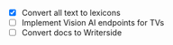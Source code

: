 - [x] Convert all text to lexicons
- [ ] Implement Vision AI endpoints for TVs
- [ ] Convert docs to Writerside